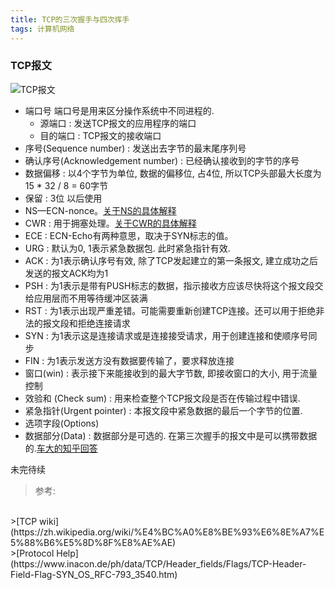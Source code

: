 ```yaml
---
title: TCP的三次握手与四次挥手
tags: 计算机网络
---
```


### TCP报文

![TCP报文](https://i.loli.net/2019/11/05/OdqCv4MhyUjc9J7.png)

- 端口号
	端口号是用来区分操作系统中不同进程的.
	- 源端口 : 发送TCP报文的应用程序的端口
	- 目的端口 : TCP报文的接收端口
- 序号(Sequence number) : 发送出去字节的最末尾序列号
- 确认序号(Acknowledgement number) : 已经确认接收到的字节的序号
- 数据偏移 : 以4个字节为单位, 数据的偏移位, 占4位, 所以TCP头部最大长度为15 * 32 / 8 = 60字节
- 保留 : 3位 以后使用
- NS—ECN-nonce。[关于NS的具体解释](https://www.inacon.de/ph/data/TCP/Header_fields/Flags/TCP-Header-Field-ECN_Flag-NS_OS_RFC-793_3540.htm)
- CWR : 用于拥塞处理。[关于CWR的具体解释](https://www.inacon.de/ph/data/TCP/Header_fields/Flags/TCP-Header-Field-ECN_Flag-CWR_OS_RFC-793_3540.htm)
- ECE : ECN-Echo有两种意思，取决于SYN标志的值。
- URG : 默认为0, 1表示紧急数据包. 此时紧急指针有效.
- ACK : 为1表示确认序号有效, 除了TCP发起建立的第一条报文, 建立成功之后发送的报文ACK均为1
- PSH : 为1表示是带有PUSH标志的数据，指示接收方应该尽快将这个报文段交给应用层而不用等待缓冲区装满
- RST : 为1表示出现严重差错。可能需要重新创建TCP连接。还可以用于拒绝非法的报文段和拒绝连接请求
- SYN : 为1表示这是连接请求或是连接接受请求，用于创建连接和使顺序号同步
- FIN : 为1表示发送方没有数据要传输了，要求释放连接
- 窗口(win) : 表示接下来能接收到的最大字节数, 即接收窗口的大小, 用于流量控制
- 效验和 (Check sum) : 用来检查整个TCP报文段是否在传输过程中错误.
- 紧急指针(Urgent pointer) : 本报文段中紧急数据的最后一个字节的位置.
- 选项字段(Options)
- 数据部分(Data) : 数据部分是可选的. 在第三次握手的报文中是可以携带数据的.[车大的知乎回答](https://www.zhihu.com/question/66407996/answer/242152945)

未完待续


>参考:
<br>
>[TCP wiki](https://zh.wikipedia.org/wiki/%E4%BC%A0%E8%BE%93%E6%8E%A7%E5%88%B6%E5%8D%8F%E8%AE%AE)
<br>
>[Protocol Help](https://www.inacon.de/ph/data/TCP/Header_fields/Flags/TCP-Header-Field-Flag-SYN_OS_RFC-793_3540.htm)

